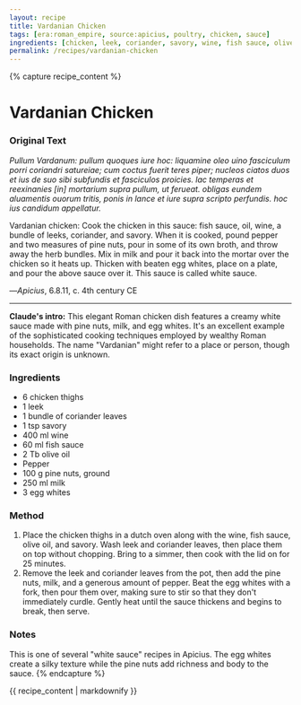 ```yaml
---
layout: recipe
title: Vardanian Chicken
tags: [era:roman_empire, source:apicius, poultry, chicken, sauce]
ingredients: [chicken, leek, coriander, savory, wine, fish sauce, olive oil, pepper, pine nuts, milk, egg whites]
permalink: /recipes/vardanian-chicken
---
```


{% capture recipe_content %}
# Vardanian Chicken

### Original Text
*Pullum Vardanum: pullum quoques iure hoc: liquamine oleo uino fasciculum porri coriandri satureiae; cum coctus fuerit teres piper; nucleos ciatos duos et ius de suo sibi subfundis et fasciculos proicies. lac temperas et reexinanies \[in\] mortarium supra pullum, ut ferueat. obligas eundem aluamentis ouorum tritis, ponis in lance et iure supra scripto perfundis. hoc ius candidum appellatur.*

Vardanian chicken: Cook the chicken in this sauce: fish sauce, oil, wine, a bundle of leeks, coriander, and savory. When it is cooked, pound pepper and two measures of pine nuts, pour in some of its own broth, and throw away the herb bundles. Mix in milk and pour it back into the mortar over the chicken so it heats up. Thicken with beaten egg whites, place on a plate, and pour the above sauce over it. This sauce is called white sauce.

—*Apicius*, 6.8.11, c. 4th century CE

___

****Claude's intro:**** This elegant Roman chicken dish features a creamy white sauce made with pine nuts, milk, and egg whites. It's an excellent example of the sophisticated cooking techniques employed by wealthy Roman households. The name "Vardanian" might refer to a place or person, though its exact origin is unknown.

### Ingredients
- 6 chicken thighs
- 1 leek
- 1 bundle of coriander leaves
- 1 tsp savory
- 400 ml wine
- 60 ml fish sauce
- 2 Tb olive oil
- Pepper
- 100 g pine nuts, ground
- 250 ml milk
- 3 egg whites

### Method
1. Place the chicken thighs in a dutch oven along with the wine, fish sauce, olive oil, and savory. Wash leek and coriander leaves, then place them on top without chopping. Bring to a simmer, then cook with the lid on for 25 minutes.
2. Remove the leek and coriander leaves from the pot, then add the pine nuts, milk, and a generous amount of pepper. Beat the egg whites with a fork, then pour them over, making sure to stir so that they don't immediately curdle. Gently heat until the sauce thickens and begins to break, then serve.

### Notes
This is one of several "white sauce" recipes in Apicius. The egg whites create a silky texture while the pine nuts add richness and body to the sauce.
{% endcapture %}

{{ recipe_content | markdownify }}